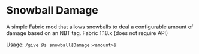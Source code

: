# Snowball Damage
A simple Fabric mod that allows snowballs to deal a configurable amount of damage based on an NBT tag.
Fabric 1.18.x (does not require API)

Usage: `/give @s snowball{Damage:<amount>}`
